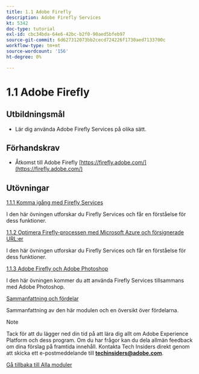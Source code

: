 ```yaml
---
title: 1.1 Adobe Firefly
description: Adobe Firefly Services
kt: 5342
doc-type: tutorial
exl-id: cbc34bda-64e6-42bc-b2f0-90aed5bfeb97
source-git-commit: 6d627312073bb2cecd724226f1730aed7133700c
workflow-type: tm+mt
source-wordcount: '156'
ht-degree: 0%

---
```


# 1.1 Adobe Firefly

## Utbildningsmål

- Lär dig använda Adobe Firefly Services på olika sätt.

## Förhandskrav

- Åtkomst till Adobe Firefly [https://firefly.adobe.com/](https://firefly.adobe.com/)

## Utövningar

[1.1.1 Komma igång med Firefly Services](./ex1.md)

I den här övningen utforskar du Firefly Services och får en förståelse för dess funktioner.

[1.1.2 Optimera Firefly-processen med Microsoft Azure och försignerade URL:er](./ex2.md)

I den här övningen utforskar du Firefly Services och får en förståelse för dess funktioner.

[1.1.3 Adobe Firefly och Adobe Photoshop](./ex3.md)

I den här övningen kommer du att använda Firefly Services tillsammans med Adobe Photoshop.

[Sammanfattning och fördelar](./summary.md)

Sammanfattning av den här modulen och en översikt över fördelarna.

>[!NOTE]
>
>Tack för att du lägger ned din tid på att lära dig allt om Adobe Experience Platform och dess program. Om du har frågor kan du dela allmän feedback om dina förslag på framtida innehåll. Kontakta Tech Insiders direkt genom att skicka ett e-postmeddelande till **techinsiders@adobe.com**.

[Gå tillbaka till Alla moduler](../../../overview.md)
